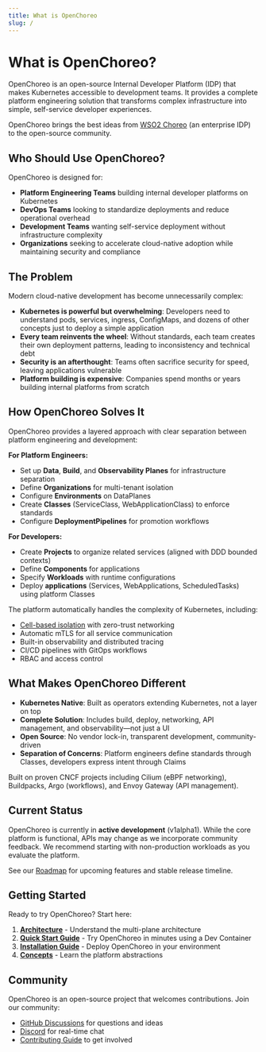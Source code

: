 ```yaml
---
title: What is OpenChoreo
slug: /
---
```


# What is OpenChoreo?

OpenChoreo is an open-source Internal Developer Platform (IDP) that makes Kubernetes accessible to development teams. It
provides a complete platform engineering solution that transforms complex infrastructure into simple, self-service
developer experiences.

OpenChoreo brings the best ideas from [WSO2 Choreo](https://choreo.dev) (an enterprise IDP) to the open-source
community.

## Who Should Use OpenChoreo?

OpenChoreo is designed for:

- **Platform Engineering Teams** building internal developer platforms on Kubernetes
- **DevOps Teams** looking to standardize deployments and reduce operational overhead
- **Development Teams** wanting self-service deployment without infrastructure complexity
- **Organizations** seeking to accelerate cloud-native adoption while maintaining security and compliance

## The Problem

Modern cloud-native development has become unnecessarily complex:

- **Kubernetes is powerful but overwhelming**: Developers need to understand pods, services, ingress, ConfigMaps, and
  dozens of other concepts just to deploy a simple application
- **Every team reinvents the wheel**: Without standards, each team creates their own deployment patterns, leading to
  inconsistency and technical debt
- **Security is an afterthought**: Teams often sacrifice security for speed, leaving applications vulnerable
- **Platform building is expensive**: Companies spend months or years building internal platforms from scratch

## How OpenChoreo Solves It

OpenChoreo provides a layered approach with clear separation between platform engineering and development:

**For Platform Engineers:**

- Set up **Data**, **Build**, and **Observability Planes** for infrastructure separation
- Define **Organizations** for multi-tenant isolation
- Configure **Environments** on DataPlanes
- Create **Classes** (ServiceClass, WebApplicationClass) to enforce standards
- Configure **DeploymentPipelines** for promotion workflows

**For Developers:**

- Create **Projects** to organize related services (aligned with DDD bounded contexts)
- Define **Components** for applications
- Specify **Workloads** with runtime configurations
- Deploy **applications** (Services, WebApplications, ScheduledTasks) using platform Classes

The platform automatically handles the complexity of Kubernetes, including:

- [Cell-based isolation](https://github.com/wso2/reference-architecture/blob/master/reference-architecture-cell-based.md)
  with zero-trust networking
- Automatic mTLS for all service communication
- Built-in observability and distributed tracing
- CI/CD pipelines with GitOps workflows
- RBAC and access control

## What Makes OpenChoreo Different

- **Kubernetes Native**: Built as operators extending Kubernetes, not a layer on top
- **Complete Solution**: Includes build, deploy, networking, API management, and observability—not just a UI
- **Open Source**: No vendor lock-in, transparent development, community-driven
- **Separation of Concerns**: Platform engineers define standards through Classes, developers express intent through
  Claims

Built on proven CNCF projects including Cilium (eBPF networking), Buildpacks, Argo (workflows), and Envoy Gateway (API
management).

## Current Status

OpenChoreo is currently in **active development** (v1alpha1). While the core platform is functional, APIs may change as
we incorporate community feedback. We recommend starting with non-production workloads as you evaluate the platform.

See our [Roadmap](https://github.com/orgs/openchoreo/projects/4) for upcoming features and stable release timeline.

## Getting Started

Ready to try OpenChoreo? Start here:

1. **[Architecture](./architecture.md)** - Understand the multi-plane architecture
2. **[Quick Start Guide](../getting-started/quick-start-guide.md)** - Try OpenChoreo in minutes using a Dev Container
3. **[Installation Guide](../getting-started/single-cluster.md)** - Deploy OpenChoreo in your environment
4. **[Concepts](../concepts/developer-abstractions.md)** - Learn the platform abstractions

## Community

OpenChoreo is an open-source project that welcomes contributions. Join our community:

- [GitHub Discussions](https://github.com/openchoreo/openchoreo/discussions) for questions and ideas
- [Discord](https://discord.com/invite/asqDFC8suT) for real-time chat
- [Contributing Guide](https://github.com/openchoreo/openchoreo/blob/main/docs/contributors/contribute.md) to get
  involved
